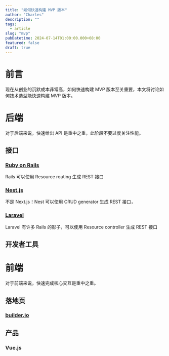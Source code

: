 ```yaml
---
title: "如何快速构建 MVP 版本"
author: "Charles"
description: ""
tags:
  - article
slug: "mvp"
pubDatetime: 2024-07-14T01:00:00.000+08:00
featured: false
draft: true
---
```


# 前言
现在从创业的沉默成本非常高，如何快速构建 MVP 版本至关重要，本文将讨论如何技术选型能快速构建 MVP 版本。

# 后端
对于后端来说，快速给出 API 是重中之重，此阶段不要过度关注性能。

## 接口

### [Ruby on Rails](https://github.com/rails/rails)
Rails 可以使用 Resource routing 生成 REST 接口

### [Nest.js](https://github.com/nestjs/nest)
不是 Next.js！Nest 可以使用 CRUD generator 生成 REST 接口，

### [Laravel](https://github.com/laravel/laravel)
Laravel 有许多 Rails 的影子，可以使用 Resource controller 生成 REST 接口

## 开发者工具

# 前端
对于前端来说，快速完成核心交互是重中之重。

## 落地页
### [builder.io](https://github.com/BuilderIO/builder)

## 产品

### Vue.js


